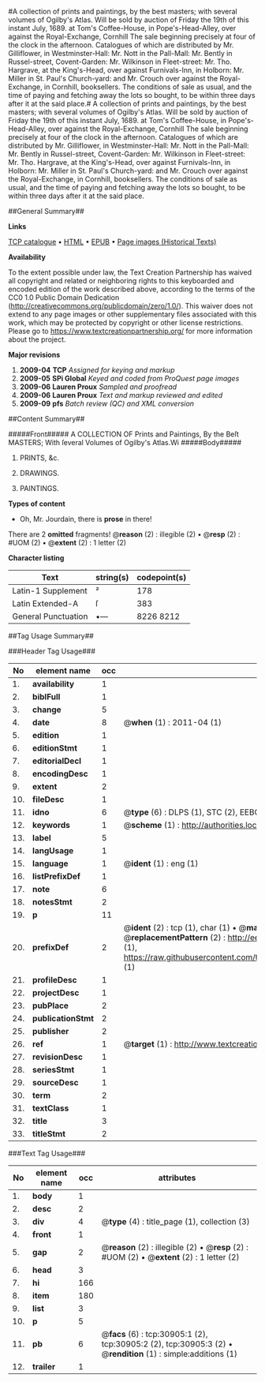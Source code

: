 #A collection of prints and paintings, by the best masters; with several volumes of Ogilby's Atlas. Will be sold by auction of Friday the 19th of this instant July, 1689. at Tom's Coffee-House, in Pope's-Head-Alley, over against the Royal-Exchange, Cornhill The sale beginning precisely at four of the clock in the afternoon. Catalogues of which are distributed by Mr. Gilliflower, in Westminster-Hall: Mr. Nott in the Pall-Mall: Mr. Bently in Russel-street, Covent-Garden: Mr. Wilkinson in Fleet-street: Mr. Tho. Hargrave, at the King's-Head, over against Furnivals-Inn, in Holborn: Mr. Miller in St. Paul's Church-yard: and Mr. Crouch over against the Royal-Exchange, in Cornhill, booksellers. The conditions of sale as usual, and the time of paying and fetching away the lots so bought, to be within three days after it at the said place.#
A collection of prints and paintings, by the best masters; with several volumes of Ogilby's Atlas. Will be sold by auction of Friday the 19th of this instant July, 1689. at Tom's Coffee-House, in Pope's-Head-Alley, over against the Royal-Exchange, Cornhill The sale beginning precisely at four of the clock in the afternoon. Catalogues of which are distributed by Mr. Gilliflower, in Westminster-Hall: Mr. Nott in the Pall-Mall: Mr. Bently in Russel-street, Covent-Garden: Mr. Wilkinson in Fleet-street: Mr. Tho. Hargrave, at the King's-Head, over against Furnivals-Inn, in Holborn: Mr. Miller in St. Paul's Church-yard: and Mr. Crouch over against the Royal-Exchange, in Cornhill, booksellers. The conditions of sale as usual, and the time of paying and fetching away the lots so bought, to be within three days after it at the said place.

##General Summary##

**Links**

[TCP catalogue](http://www.ota.ox.ac.uk/tcp/)  • 
[HTML](http://tei.it.ox.ac.uk/tcp/Texts-HTML/free/A33/A33857.html)  • 
[EPUB](http://tei.it.ox.ac.uk/tcp/Texts-EPUB/free/A33/A33857.epub) • 
[Page images (Historical Texts)](https://historicaltexts.jisc.ac.uk/eebo-99826502e)

**Availability**

To the extent possible under law, the Text Creation Partnership has waived all copyright and related or neighboring rights to this keyboarded and encoded edition of the work described above, according to the terms of the CC0 1.0 Public Domain Dedication (http://creativecommons.org/publicdomain/zero/1.0/). This waiver does not extend to any page images or other supplementary files associated with this work, which may be protected by copyright or other license restrictions. Please go to https://www.textcreationpartnership.org/ for more information about the project.

**Major revisions**

1. __2009-04__ __TCP__ *Assigned for keying and markup*
1. __2009-05__ __SPi Global__ *Keyed and coded from ProQuest page images*
1. __2009-06__ __Lauren Proux__ *Sampled and proofread*
1. __2009-06__ __Lauren Proux__ *Text and markup reviewed and edited*
1. __2009-09__ __pfs__ *Batch review (QC) and XML conversion*

##Content Summary##

#####Front#####
A COLLECTION OF Prints and Paintings, By the Beſt MASTERS; With ſeveral Volumes of Ogilby's Atlas.Wi
#####Body#####

1. PRINTS, &c.

1. DRAWINGS.

1. PAINTINGS.

**Types of content**

  * Oh, Mr. Jourdain, there is **prose** in there!

There are 2 **omitted** fragments! 
 @__reason__ (2) : illegible (2)  •  @__resp__ (2) : #UOM (2)  •  @__extent__ (2) : 1 letter (2)

**Character listing**


|Text|string(s)|codepoint(s)|
|---|---|---|
|Latin-1 Supplement|²|178|
|Latin Extended-A|ſ|383|
|General Punctuation|•—|8226 8212|

##Tag Usage Summary##

###Header Tag Usage###

|No|element name|occ|attributes|
|---|---|---|---|
|1.|__availability__|1||
|2.|__biblFull__|1||
|3.|__change__|5||
|4.|__date__|8| @__when__ (1) : 2011-04 (1)|
|5.|__edition__|1||
|6.|__editionStmt__|1||
|7.|__editorialDecl__|1||
|8.|__encodingDesc__|1||
|9.|__extent__|2||
|10.|__fileDesc__|1||
|11.|__idno__|6| @__type__ (6) : DLPS (1), STC (2), EEBO-CITATION (1), PROQUEST (1), VID (1)|
|12.|__keywords__|1| @__scheme__ (1) : http://authorities.loc.gov/ (1)|
|13.|__label__|5||
|14.|__langUsage__|1||
|15.|__language__|1| @__ident__ (1) : eng (1)|
|16.|__listPrefixDef__|1||
|17.|__note__|6||
|18.|__notesStmt__|2||
|19.|__p__|11||
|20.|__prefixDef__|2| @__ident__ (2) : tcp (1), char (1)  •  @__matchPattern__ (2) : ([0-9\-]+):([0-9IVX]+) (1), (.+) (1)  •  @__replacementPattern__ (2) : http://eebo.chadwyck.com/downloadtiff?vid=$1&page=$2 (1), https://raw.githubusercontent.com/textcreationpartnership/Texts/master/tcpchars.xml#$1 (1)|
|21.|__profileDesc__|1||
|22.|__projectDesc__|1||
|23.|__pubPlace__|2||
|24.|__publicationStmt__|2||
|25.|__publisher__|2||
|26.|__ref__|1| @__target__ (1) : http://www.textcreationpartnership.org/docs/. (1)|
|27.|__revisionDesc__|1||
|28.|__seriesStmt__|1||
|29.|__sourceDesc__|1||
|30.|__term__|2||
|31.|__textClass__|1||
|32.|__title__|3||
|33.|__titleStmt__|2||


###Text Tag Usage###

|No|element name|occ|attributes|
|---|---|---|---|
|1.|__body__|1||
|2.|__desc__|2||
|3.|__div__|4| @__type__ (4) : title_page (1), collection (3)|
|4.|__front__|1||
|5.|__gap__|2| @__reason__ (2) : illegible (2)  •  @__resp__ (2) : #UOM (2)  •  @__extent__ (2) : 1 letter (2)|
|6.|__head__|3||
|7.|__hi__|166||
|8.|__item__|180||
|9.|__list__|3||
|10.|__p__|5||
|11.|__pb__|6| @__facs__ (6) : tcp:30905:1 (2), tcp:30905:2 (2), tcp:30905:3 (2)  •  @__rendition__ (1) : simple:additions (1)|
|12.|__trailer__|1||
